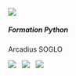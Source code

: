 

![](resources/python.png) 

##### Formation Python

Arcadius SOGLO

[<img src="resources/github.png">](http://github.com/sogloarcadius) &nbsp; [<img src="resources/linkedin.png">](https://www.linkedin.com/in/arcadius-soglo-275bb180/) &nbsp; [<img src="resources/internet.png">](http://sogloarcadius.com/)